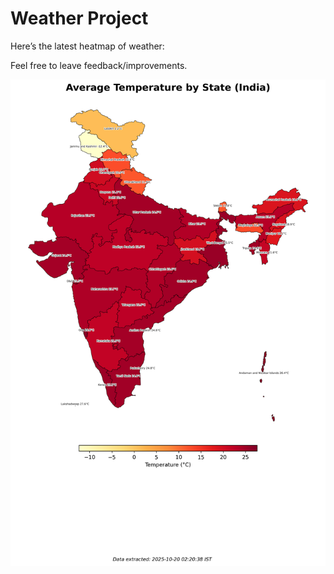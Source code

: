 # Weather Project

Here’s the latest heatmap of weather:

Feel free to leave feedback/improvements.

![India Heatmap](docs/assets/india_heatmap.png?v=F54F20)
